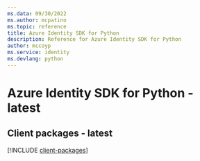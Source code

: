 ```yaml
---
ms.data: 09/30/2022
ms.author: mcpatino
ms.topic: reference
title: Azure Identity SDK for Python
description: Reference for Azure Identity SDK for Python
author: mccoyp
ms.service: identity
ms.devlang: python
---
```

# Azure Identity SDK for Python - latest

## Client packages - latest
[!INCLUDE [client-packages](identity-client-index.md)]